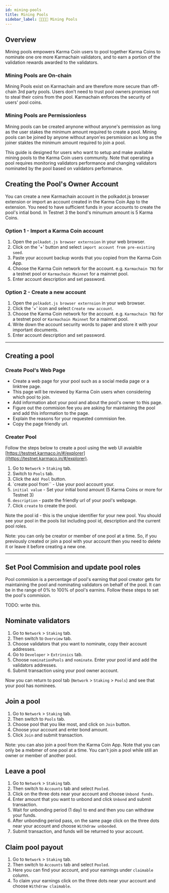 ```yaml
---
id: mining-pools
title: Mining Pools
sidebar_label: 👨‍👩‍👧‍👦 Mining Pools
---
```


## Overview
Mining pools empowers Karma Coin users to pool together Karma Coins to nominate one ore more Karmachain validators, and to earn a portion of the validation rewards awarded to the validators.

### Mining Pools are On-chain
Mining Pools exist on Karmachain and are therefore more secure than off-chain 3rd party pools. 
Users don't need to trust pool owners promises not to steal their coins from the pool. Karmachain enforces the security of users' pool coins.

### Mining Pools are Permissionless
Mining pools can be created anynone without anyone's permission as long as the user stakes the minimum amount required to create a pool. 
Mining pools can be joined by anyone without anyon'es persmission as long as the joiner staktes the minimum amount required to join a pool.

This guide is designed for users who want to setup and make available mining pools to the Karma Coin users community.
Note that operating a pool requires monitoring validators performance and changing validators nominated by the pool based on validators performance.

## Creating the Pool's Owner Account
You can create a new Karmachain account in the polkadot.js browser extension or import an account created in the Karma Coin App to the extension.
You need to have sufficient funds in your accounts to create the pool's intial bond. In Testnet 3 the bond's minumum amount is 5 Karma Coins.

### Option 1 - Import a Karma Coin account
1. Open the `polkadot.js browser externsion` in your web browser.
2. Click on the '+' button and select `import account from pre-existing seed`. 
3. Paste your account backup words that you copied from the Karma Coin App.
4. Choose the Karma Coin network for the account. e.g. `Karmachain TN3` for a testnet pool or `Karmachain Mainnet` for a mainnet pool.
5. Enter account description and set password.

### Option 2 - Create a new account
1. Open the `polkadot.js browser externsion` in your web browser.
2. Click the '+' icon and select `Create new account`.
3. Choose the Karma Coin network for the account. e.g. `Karmachain TN3` for a testnet pool or `Karmachain Mainnet` for a mainnet pool.
4. Write down the account security words to paper and store it with your important documents.
5. Enter account description and set password.

---

## Creating a pool

### Create Pool's Web Page
- Create a web page for your pool such as a social media page or a linktree page. 
- This page will be reviewed by Karma Coin users when considering which pool to join.
- Add information abot your pool and about the pool's owner to this page.
- Figure out the commision fee you are asking for maintaining the pool and add this information to the page.
- Explain the reasons for your requested commision fee.
- Copy the page friendly url.


### Creater Pool

Follow the steps below to create a pool using the web UI avaialble [https://testnet.karmaco.in/#/explorer]((https://testnet.karmaco.in/#/explorer).

1. Go to `Network` > `Staking` tab.
2. Switch to `Pools` tab.
3. Click the `Add Pool` button.
4. `create pool from`` - Use your pool account your.
5. `initial value` - Set your initial bond amount (5 Karma Coins or more for Testnet 3) 
6. `description` - paste the friendly url of your pool's webpage.
7. Click `create` to create the pool.

Note the pool id - this is the unqiue identifier for your new pool.
You should see your pool in the pools list including pool id, description and the current pool roles.

Note: you can only be creator or member of one pool at a time. So, if you previously created or join a pool with your account then you need to delete it or leave it before creating a new one.

---


## Set Pool Commision and update pool roles

Pool commision is a percentage of pool's earning that pool creator gets for maintaining the pool and nominating validators on behalf of the pool.
It can be in the range of 0% to 100% of pool's earnins. Follow these steps to set the pool's commision.

TODO: write this.


## Nominate validators

1. Go to `Network` > `Staking` tab.
2. Then switch to `Overview` tab.
3. Choose validators that you want to nominate, copy their account addresses.
4. Go to `Developer` > `Extrinsics` tab.
5. Choose `nominationPools` and `nominate`. Enter your pool id and add the validators addresses.
6. Submit transaction using your pool owner account.

Now you can return to pool tab (`Network` > `Staking` > `Pools`) and see that your pool has nominees.

## Join a pool

1. Go to `Network` > `Staking` tab.
2. Then switch to `Pools` tab.
3. Choose pool that you like most, and click on `Join` button.
4. Choose your account and enter bond amount.
5. Click `Join` and submit transaction.

Note: you can also join a pool from the Karma Coin App.
Note that you can only be a mebmer of one pool at a time. You can't join a pool while still an owner or member of another pool.

## Leave a pool

1. Go to `Network` > `Staking` tab.
2. Then switch to `Accounts` tab and select `Pooled`.
3. Click on the three dots near your account and choose `Unbond funds`.
4. Enter amount that you want to unbond and click `Unbond` and submit transaction.
5. Wait for unbonding period (1 day) to end and then you can withdraw your funds.
6. After unbonding period pass, on the same page click on the three dots near your account and choose `Withdraw unbonded`.
7. Submit transaction, and funds will be returned to your account.

## Claim pool payout

1. Go to `Network` > `Staking` tab.
2. Then switch to `Accounts` tab and select `Pooled`.
3. Here you can find your account, and your earnings under `claimable` column.
4. To claim your earnings click on the three dots near your account and choose `Withdraw claimable`.
